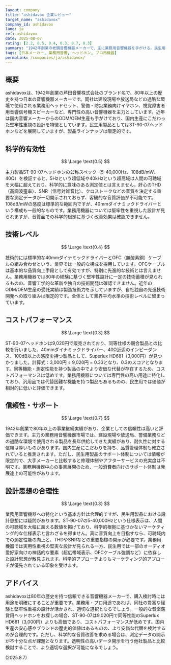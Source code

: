 ```yaml
---
layout: company
title: "ashidavox 企業レビュー"
target_name: "ashidavox"
company_id: ashidavox
lang: ja
ref: ashidavox
date: 2025-08-07
rating: [2.2, 0.5, 0.4, 0.3, 0.7, 0.3]
summary: "1942年創業の老舗音響機器メーカーで、主に業務用音響機器を手がける。民生用製品は限定的で、科学的測定データの開示が不十分。"
tags: [日本メーカー, 業務用音響, ヘッドホン, プロ用機器]
permalink: /companies/ja/ashidavox/
---
```


## 概要

ashidavoxは、1942年創業の芦田音響株式会社のブランド名で、80年以上の歴史を持つ日本の音響機器メーカーです。同社は建設現場や放送局などの過酷な環境で使用される業務用ヘッドセット、警備・防災業務向けイヤホン、視覚障害者用音響信号機スピーカーなど、専門性の高い音響機器を主力としています。近年は国内音響メーカーからのODM/OEM生産も手がけており、国内生産にこだわった堅牢性重視の設計を特徴としています。民生用製品としてはST-90-07ヘッドホンなどを展開していますが、製品ラインナップは限定的です。

## 科学的有効性

$$ \Large \text{0.5} $$

主力製品ST-90-07ヘッドホンの公称スペック（5-40,000Hz、108dB/mW、40Ω）を検証すると、5Hzという超低域や40kHzという超高域は人間の可聴域を大幅に超えており、科学的に意味のある測定値とは言えません。肝心のTHD（高調波歪率）、SNR（信号対雑音比）、クロストークなどの音質を決定する重要な測定データが一切開示されておらず、客観的な音質評価が不可能です。108dB/mWの感度は標準的な範囲内ですが、40mmダイナミックドライバーという構成も一般的なものです。業務用機器については堅牢性を重視した設計が見られますが、音質面での科学的根拠に基づく改善効果は確認できません。

## 技術レベル

$$ \Large \text{0.4} $$

技術的には標準的な40mmダイナミックドライバーとOFC（無酸素銅）ケーブルの組み合わせという、業界では一般的な構成を採用しています。OFCケーブルは基本的な品質向上手段として有効ですが、特別に先進的な技術とは言えません。業務用機器では80年の経験に基づく堅牢性設計に一定の技術蓄積が見られるものの、音響工学的な革新や独自の技術開発は確認できません。近年のODM/OEM生産の受託実績は製造技術力を示していますが、自社独自の先進技術開発への取り組みは限定的です。全体として業界平均水準の技術レベルに留まっています。

## コストパフォーマンス

$$ \Large \text{0.3} $$

ST-90-07ヘッドホンは9,020円で販売されており、同等仕様の競合製品との比較を行いました。40mmダイナミックドライバー、40Ω近辺のインピーダンス、100dB以上の感度を持つ製品として、Superlux HD681（3,000円）が見つかりました。計算式：3,000円 ÷ 9,020円 = 0.33となり、0.3のスコアとなります。同等機能・測定性能を持つ製品の中でより安価な代替が存在するため、コストパフォーマンスは低めです。業務用機器については専門性の高い用途に特化しており、汎用品では代替困難な機能を持つ製品もあるものの、民生用では価値が相対的に低いと評価できます。

## 信頼性・サポート

$$ \Large \text{0.7} $$

1942年創業で80年以上の事業継続実績があり、企業としての信頼性は高いと評価できます。主力の業務用音響機器市場では、建設現場や放送局、警備業務などの過酷な環境で使用される製品を長年供給してきた実績があり、耐久性に対する信頼は厚いものがあります。国内生産にこだわりを持ち、品質管理体制も確立されていると推測されます。ただし、民生用製品のサポート体制については情報が限定的で、大手メーカーと比較すると修理体制やアフターサービスの充実度は不明です。業務用機器中心の事業展開のため、一般消費者向けのサポート体制は発展途上の可能性があります。

## 設計思想の合理性

$$ \Large \text{0.3} $$

業務用音響機器への特化という基本方針は合理的ですが、民生用製品における設計思想には疑問があります。ST-90-07の5-40,000Hzという仕様表示は、人間の可聴域を大幅に超える数値を掲げており、科学的根拠に基づかないマーケティング的な仕様表示と言わざるを得ません。真に音質向上を目指すなら、可聴域内での測定性能の向上と、THDやSNRなどの重要指標の開示が必要です。業務用機器では実用性重視の堅実な設計が見られる一方、民生用では一部のオーディオ愛好家向けの神話的な要素（超広帯域表示、OFCケーブル強調など）に依存した設計思想が散見されます。科学的アプローチよりもマーケティング的アプローチが優先されている印象を受けます。

## アドバイス

ashidavoxは80年の歴史を持つ信頼できる音響機器メーカーで、購入検討時には用途を明確にすることが重要です。業務用・プロ用途であれば、同社の豊富な経験と堅牢性重視の設計が活かされ、適切な選択となるでしょう。一般的な音楽鑑賞用ヘッドホンをお探しの場合、ST-90-07は9,020円で同等性能のSuperlux HD681（3,000円）よりも高価であり、コストパフォーマンスが低めです。国内生産の安心感やブランドの歴史的価値はあるものの、より安価な代替を検討するのが合理的です。ただし、科学的な音質改善を求める場合は、測定データの開示が不十分な点が課題となります。透明性の高いデータ開示を行う他社製品と比較検討することで、より適切な選択が可能になるでしょう。

(2025.8.7)
